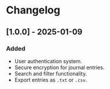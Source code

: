# Changelog
## [1.0.0] - 2025-01-09
### Added
- User authentication system.
- Secure encryption for journal entries.
- Search and filter functionality.
- Export entries as `.txt` or `.csv`.
